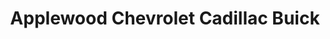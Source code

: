 ---
title: "Applewood Chevrolet Cadillac Buick"
url: /mississauga/applewood-chevrolet-cadillac-buick/
shop: Autohaus
---